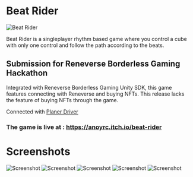 
# Beat Rider

![Beat Rider](https://github.com/AnoyRC/BeatRider/assets/38689344/f02ed13e-097d-43e7-a85d-dc7a99f50933)

Beat Rider is a singleplayer rhythm based game where you control a cube with only one control and follow the path according to the beats.

## Submission for Reneverse Borderless Gaming Hackathon

Integrated with Reneverse Borderless Gaming Unity SDK, this game features connecting with Reneverse and buying NFTs. This release lacks the feature of buying NFTs through the game.

Connected with [Planer Driver](https://anoyrc.itch.io/planet-driver)

### The game is live at : https://anoyrc.itch.io/beat-rider

# Screenshots

![Screenshot](https://github.com/AnoyRC/BeatRider/assets/38689344/b9dd9e0f-f5e4-4c6f-b852-ec9ac1f3a7d2)
![Screenshot](https://github.com/AnoyRC/BeatRider/assets/38689344/b9975679-925d-4463-9b60-6c1fa047628e)
![Screenshot](https://github.com/AnoyRC/BeatRider/assets/38689344/db7a5cdc-acef-48ca-8744-8fe20cccf438)
![Screenshot](https://github.com/AnoyRC/BeatRider/assets/38689344/775821f8-61a9-47c0-95c0-f52f21fcdb6b)
![Screenshot](https://github.com/AnoyRC/BeatRider/assets/38689344/e5ca29e2-e311-4242-a242-c21a5d1ccedb)
